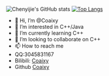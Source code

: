 ![ Chenyijie's GitHub stats](https://github-readme-stats.vercel.app/api?username=coaixy&show_icons=true)
[![Top Langs](https://github-readme-stats.vercel.app/api/top-langs/?username=coaixy&layout=compact)](https://github.com/anuraghazra/github-readme-stats)

- 👋 Hi, I’m @Coaixy
- 👀 I’m interested in C++/Java
- 🌱 I’m currently learning C++
- 💞️ I’m looking to collaborate on C++
- 📫 How to reach me 
- QQ:3045831167
- Bilibili: [Coaixy](https://space.bilibili.com/103287843)
- Github [Coaixy](https://github.com/Coaixy/)

<!---
Coaixy/Coaixy is a ✨ special ✨ repository because its `README.md` (this file) appears on your GitHub profile.
You can click the Preview link to take a look at your changes.
--->
